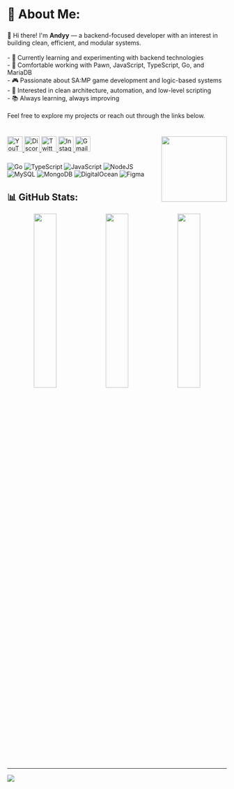 # 💫 About Me:
### 
###
👋 Hi there! I'm **Andyy** — a backend-focused developer with an interest in building clean, efficient, and modular systems.<br><br>- 🧠 Currently learning and experimenting with backend technologies<br>- 🔧 Comfortable working with Pawn, JavaScript, TypeScript, Go, and MariaDB<br>- 🎮 Passionate about SA:MP game development and logic-based systems<br>- 🚀 Interested in clean architecture, automation, and low-level scripting<br>- 📚 Always learning, always improving<br><br>Feel free to explore my projects or reach out through the links below.

#
###

<img align="right" height="150" src="https://i.imgflip.com/65efzo.gif"  />

###

<div align="left">
  <a href="https://www.youtube.com/@ndyy_208" target="_blank">
    <img src="https://img.shields.io/badge/YouTube-FF0000?style=for-the-badge&logo=youtube&logoColor=white" height="35" alt="YouTube"/>
  </a>
  <a href="https://discord.gg/YOUR_DISCORD" target="_blank">
    <img src="https://img.shields.io/badge/Discord-7289DA?style=for-the-badge&logo=discord&logoColor=white" height="35" alt="Discord"/>
  </a>
  <a href="https://twitter.com/YOUR_TWITTER" target="_blank">
    <img src="https://img.shields.io/badge/X-000000?style=for-the-badge&logo=x-twitter&logoColor=white" height="35" alt="Twitter"/>
  </a>
  <a href="https://instagram.com/ndyndyy7" target="_blank">
    <img src="https://img.shields.io/badge/Instagram-E4405F?style=for-the-badge&logo=instagram&logoColor=white" height="35" alt="Instagram"/>
  </a>
  <a href="mailto:your.email@example.com" target="_blank">
    <img src="https://img.shields.io/badge/Gmail-D14836?style=for-the-badge&logo=gmail&logoColor=white" height="35" alt="Gmail"/>
  </a>
</div>

###

![Go](https://img.shields.io/badge/go-%2300ADD8.svg?style=for-the-badge&logo=go&logoColor=white) 
![TypeScript](https://img.shields.io/badge/typescript-%23007ACC.svg?style=for-the-badge&logo=typescript&logoColor=white) 
![JavaScript](https://img.shields.io/badge/javascript-%23323330.svg?style=for-the-badge&logo=javascript&logoColor=%23F7DF1E) 
![NodeJS](https://img.shields.io/badge/node.js-6DA55F?style=for-the-badge&logo=node.js&logoColor=white) 
![MySQL](https://img.shields.io/badge/mysql-4479A1.svg?style=for-the-badge&logo=mysql&logoColor=white) 
![MongoDB](https://img.shields.io/badge/MongoDB-%234ea94b.svg?style=for-the-badge&logo=mongodb&logoColor=white) 
![DigitalOcean](https://img.shields.io/badge/DigitalOcean-%230167ff.svg?style=for-the-badge&logo=digitalOcean&logoColor=white) 
![Figma](https://img.shields.io/badge/figma-%23F24E1E.svg?style=for-the-badge&logo=figma&logoColor=white)

###

###

## 📊 GitHub Stats:
<div align="center">
  <img src="https://github-readme-stats.vercel.app/api?username=ndyy2&theme=dark&hide_border=false&include_all_commits=true&count_private=false" width="32%" />
  <img src="https://github-readme-streak-stats.herokuapp.com/?user=ndyy2&theme=dark&hide_border=false" width="32%" />
  <img src="https://github-readme-stats.vercel.app/api/top-langs/?username=ndyy2&theme=dark&hide_border=false&include_all_commits=true&count_private=false&layout=compact" width="32%" />
</div>

###


---
[![](https://visitcount.itsvg.in/api?id=ndyy2&icon=0&color=6)](https://visitcount.itsvg.in)
